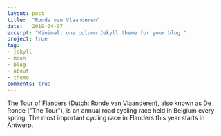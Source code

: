 ```yaml
---
layout: post
title:  "Ronde van Vlaanderen"
date:   2019-04-07
excerpt: "Minimal, one column Jekyll theme for your blog."
project: true
tag:
- jekyll 
- moon
- blog
- about
- theme
comments: true
---
```


The Tour of Flanders 
(Dutch: Ronde van Vlaanderen),
 also known as De Ronde ("The Tour"), 
is an annual road cycling race held in 
Belgium every spring. 
The most important cycling 
race in Flanders this year 
starts in Antwerp.
